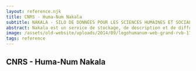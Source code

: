 ```yaml
---
layout: reference.njk
title: CNRS - Huma-Num Nakala
subtitle: NAKALA - SILO DE DONNÉES POUR LES SCIENCES HUMAINES ET SOCIALES
abstract: Nakala est un service de stockage, de description et de diffusion des données pour les chercheurs en sciences humaines et sociales, basé sur les technologies du web de données (base RDF, service SPARQL).
image: /assets/old-website/uploads/2014/09/logohumanum-web-grand-rvb-170-140-160x130.png
tags: reference
---
```


## CNRS - Huma-Num Nakala